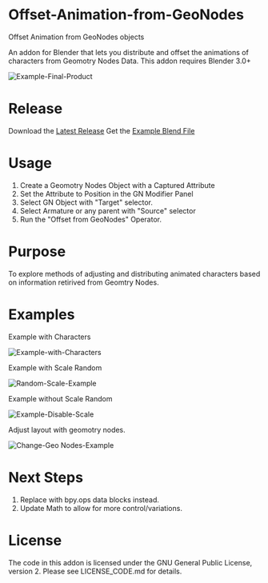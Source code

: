 # Offset-Animation-from-GeoNodes
Offset Animation from GeoNodes objects 

An addon for Blender that lets you distribute and offset the animations of characters from Geomotry Nodes Data.
This addon requires Blender 3.0+

![Example-Final-Product](https://user-images.githubusercontent.com/86638335/152693808-32e9d2d6-5ea0-4225-82e6-990ec366608b.gif)

# Release
 Download the [Latest Release](https://github.com/NickTiny/Offset-Animation-from-GeoNodes/releases/download/Pre-Release/Offset-GeoNodes-V-0-1.py)
 Get the [Example Blend File](https://github.com/NickTiny/Offset-Animation-from-GeoNodes/releases/download/Pre-Release/GNOA-Example-File.blend)


# Usage
1. Create a Geomotry Nodes Object with a Captured Attribute
2. Set the Attribute to Position in the GN Modifier Panel
3. Select GN Object with "Target" selector.
4. Select Armature or any parent with "Source" selector
5. Run the "Offset from GeoNodes" Operator.

# Purpose
To explore methods of adjusting and distributing animated characters based on information retirived from Geomtry Nodes.

# Examples

Example with Characters

![Example-with-Characters](https://user-images.githubusercontent.com/86638335/152694387-7ae80235-0ddd-4845-9e95-feea2c560103.gif)


Example with Scale Random

![Random-Scale-Example](https://user-images.githubusercontent.com/86638335/152694401-8f2620b6-5839-4ae5-a282-756621dab635.gif)


Example without Scale Random

![Example-Disable-Scale](https://user-images.githubusercontent.com/86638335/152693798-0f01d2f0-e012-4548-bda7-5294ccd1c7d0.gif)

Adjust layout with geomotry nodes.

![Change-Geo Nodes-Example](https://user-images.githubusercontent.com/86638335/152694192-fdb94ae7-3dad-4933-b46e-cff690f09883.gif)





# Next Steps
1. Replace with bpy.ops data blocks instead.
2. Update Math to allow for more control/variations.


# License
The code in this addon is licensed under the GNU General Public License, version 2.  Please see LICENSE_CODE.md for details.
